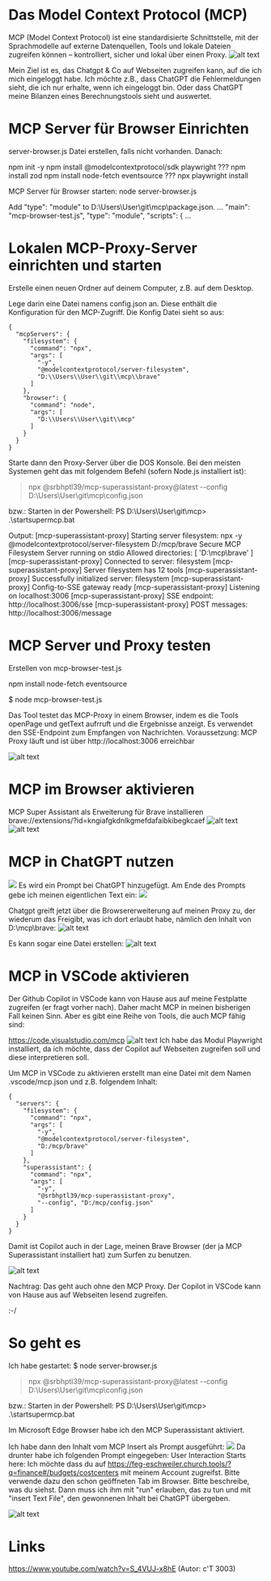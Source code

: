 
# Das Model Context Protocol (MCP)

MCP (Model Context Protocol) ist eine standardisierte Schnittstelle, mit der Sprachmodelle auf externe Datenquellen, Tools und lokale Dateien zugreifen können – kontrolliert, sicher und lokal über einen Proxy.
![alt text](image-11.png)

Mein Ziel ist es, das Chatgpt & Co auf Webseiten zugreifen kann, auf die ich mich eingeloggt habe. Ich möchte z.B., dass ChatGPT die Fehlermeldungen sieht, die ich nur erhalte, wenn ich eingeloggt bin. Oder dass ChatGPT meine Bilanzen eines Berechnungstools sieht und auswertet.

# MCP Server für Browser Einrichten

server-browser.js Datei erstellen, falls nicht vorhanden. Danach:

npm init -y
npm install @modelcontextprotocol/sdk playwright
??? npm install zod
npm install node-fetch eventsource
??? npx playwright install

MCP Server für Browser starten:
node server-browser.js

Add "type": "module" to D:\Users\User\git\mcp\package.json.
  ...
  "main": "mcp-browser-test.js",
  "type": "module",
  "scripts": {
  ...

# Lokalen MCP-Proxy-Server einrichten und starten

Erstelle einen neuen Ordner auf deinem Computer, z.B. auf dem Desktop.

Lege darin eine Datei namens config.json an. Diese enthält die Konfiguration für den MCP-Zugriff.
Die Konfig Datei sieht so aus:
```
{
  "mcpServers": {
    "filesystem": {
      "command": "npx",
      "args": [
        "-y",
        "@modelcontextprotocol/server-filesystem",
        "D:\\Users\\User\\git\\mcp\\brave"
      ]
    },
    "browser": {
      "command": "node",
      "args": [
        "D:\\Users\\User\\git\\mcp"
      ]
    }
  }
}
```

Starte dann den Proxy-Server über die DOS Konsole. Bei den meisten Systemen geht das mit folgendem Befehl (sofern Node.js installiert ist):


> npx @srbhptl39/mcp-superassistant-proxy@latest --config D:\Users\User\git\mcp\config.json

bzw.:
Starten in der Powershell:
PS D:\Users\User\git\mcp> .\startsupermcp.bat



Output:
[mcp-superassistant-proxy] Starting server filesystem: npx -y @modelcontextprotocol/server-filesystem D:/mcp/brave
Secure MCP Filesystem Server running on stdio
Allowed directories: [ 'D:\\mcp\\brave' ]
[mcp-superassistant-proxy] Connected to server: filesystem
[mcp-superassistant-proxy] Server filesystem has 12 tools
[mcp-superassistant-proxy] Successfully initialized server: filesystem
[mcp-superassistant-proxy] Config-to-SSE gateway ready
[mcp-superassistant-proxy] Listening on localhost:3006
[mcp-superassistant-proxy] SSE endpoint: http://localhost:3006/sse
[mcp-superassistant-proxy] POST messages: http://localhost:3006/message



# MCP Server und Proxy testen
Erstellen von mcp-browser-test.js

npm install node-fetch eventsource

$ node mcp-browser-test.js

Das Tool testet das MCP-Proxy in einem Browser, indem es die Tools openPage und getText aufrruft
und die Ergebnisse anzeigt. Es verwendet den SSE-Endpoint zum Empfangen von Nachrichten.
Voraussetzung: MCP Proxy läuft und ist über http://localhost:3006 erreichbar

![alt text](image-15.png)





# MCP im Browser aktivieren
MCP Super Assistant als Erweiterung für Brave installieren
brave://extensions/?id=kngiafgkdnlkgmefdafaibkibegkcaef
![alt text](image-7.png)
![alt text](image-5.png)

# MCP in ChatGPT nutzen

![](image-8.png)
Es wird ein Prompt bei ChatGPT hinzugefügt. Am Ende des Prompts gebe ich meinen eigentlichen Text ein:
![](image-9.png)

Chatgpt greift jetzt über die Browsererweiterung auf meinen Proxy zu, der wiederum das Freigibt, was ich dort erlaubt habe, nämlich den Inhalt von D:\mcp\brave:
![alt text](image-10.png)

Es kann sogar eine Datei erstellen:
![alt text](image-12.png)


# MCP in VSCode aktivieren
Der Github Copilot in VSCode kann von Hause aus auf meine Festplatte zugreifen (er fragt vorher nach). Daher macht MCP in meinen bisherigen Fall keinen Sinn.
Aber es gibt eine Reihe von Tools, die auch MCP fähig sind:

https://code.visualstudio.com/mcp
![alt text](image-13.png)
Ich habe das Modul Playwright installiert, da ich möchte, dass der Copilot auf Webseiten zugreifen soll und diese interpretieren soll.

Um MCP in VSCode zu aktivieren erstellt man eine Datei mit dem Namen .vscode/mcp.json und z.B. folgendem Inhalt:

```
{
  "servers": {
    "filesystem": {
      "command": "npx",
      "args": [
        "-y",
        "@modelcontextprotocol/server-filesystem",
        "D:/mcp/brave"
      ]
    },
    "superassistant": {
      "command": "npx",
      "args": [
        "-y",
        "@srbhptl39/mcp-superassistant-proxy",
        "--config", "D:/mcp/config.json"
      ]
    }
  }
}

```


Damit ist Copilot auch in der Lage, meinen Brave Browser (der ja MCP Superassistant installiert hat) zum Surfen zu benutzen.

![alt text](image-6.png)

Nachtrag: Das geht auch ohne den MCP Proxy. Der Copilot in VSCode kann von Hause aus auf Webseiten lesend zugreifen.

:-/

# So geht es
Ich habe gestartet:
$ node server-browser.js


> npx @srbhptl39/mcp-superassistant-proxy@latest --config D:\Users\User\git\mcp\config.json

bzw.:
Starten in der Powershell:
PS D:\Users\User\git\mcp> .\startsupermcp.bat

Im Microsoft Edge Browser habe ich den MCP Superassistant aktiviert.

Ich habe dann den Inhalt vom MCP Insert als Prompt ausgeführt:
![](image-8.png)
Da drunter habe ich folgenden Prompt eingegeben:
User Interaction Starts here: Ich möchte dass du auf https://feg-eschweiler.church.tools/?q=finance#/budgets/costcenters mit meinem Account zugreifst. Bitte verwende dazu den schon geöffneten Tab im Browser. Bitte beschreibe, was du siehst.
Dann muss ich ihm mit "run" erlauben, das zu tun und mit "insert Text File", den gewonnenen Inhalt bei ChatGPT übergeben.

![alt text](image-14.png)

# Links

https://www.youtube.com/watch?v=S_4VUJ-x8hE
(Autor: c'T 3003)



